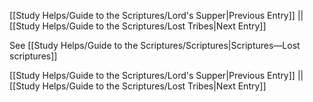 [[Study Helps/Guide to the Scriptures/Lord's Supper|Previous Entry]]  ||  [[Study Helps/Guide to the Scriptures/Lost Tribes|Next Entry]]

 See [[Study Helps/Guide to the Scriptures/Scriptures|Scriptures—Lost scriptures]]

[[Study Helps/Guide to the Scriptures/Lord's Supper|Previous Entry]]  ||  [[Study Helps/Guide to the Scriptures/Lost Tribes|Next Entry]]